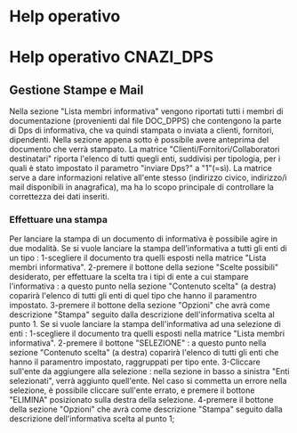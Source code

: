 # Help operativo

# Help operativo CNAZI_DPS

## Gestione Stampe e Mail
Nella sezione "Lista membri informativa" vengono riportati tutti i membri di documentazione (provenienti dal file DOC_DPPS) che contengono la parte di Dps di informativa, che va quindi stampata o inviata a clienti, fornitori, dipendenti.
Nella sezione appena sotto è possibile avere anteprima del documento che verrà stampato.
La matrice "Clienti/Fornitori/Collaboratori destinatari" riporta l'elenco di tutti quegli enti, suddivisi per tipologia, per i quali è stato impostato il parametro "inviare Dps?" a "1"(=sì). La matrice serve a dare informazioni relative all'ente stesso (indirizzo civico, indirizzo/i mail disponibili in anagrafica), ma ha lo scopo principale di controllare la correttezza dei dati inseriti.

### Effettuare una stampa
Per lanciare la stampa di un documento di informativa è possibile agire in due modalità.
Se si vuole lanciare la stampa dell'informativa a tutti gli enti di un tipo : 
1-scegliere il documento tra quelli esposti nella matrice "Lista membri informativa".
2-premere il bottone della sezione "Scelte possibili" desiderato, per effettuare la scelta tra i tipi di ente a cui stampare l'informativa :  a questo punto nella sezione "Contenuto scelta" (a destra) coparirà l'elenco di tutti gli enti di quel tipo che hanno il paramentro impostato.
3-premere il bottone della sezione "Opzioni" che avrà come descrizione "Stampa" seguito dalla descrizione dell'informativa scelta al punto 1.
Se si vuole lanciare la stampa dell'informativa ad una selezione di enti : 
1-scegliere il documento tra quelli esposti nella matrice "Lista membri informativa".
2-premere il bottone "SELEZIONE" :  a questo punto nella sezione "Contenuto scelta" (a destra) coparirà l'elenco di tutti gli enti che hanno il paramentro impostato, raggruppati per tipo ente.
3-Cliccare sull'ente da aggiungere alla selezione :  nella sezione in basso a sinistra "Enti selezionati", verrà aggiunto quell'ente. Nel caso si commetta un errore nella selezione, è possibile cliccare sull'ente errato, e premere il bottone "ELIMINA" posizionato sulla destra della selezione.
4-premere il bottone della sezione "Opzioni" che avrà come descrizione "Stampa" seguito dalla descrizione dell'informativa scelta al punto 1;	
